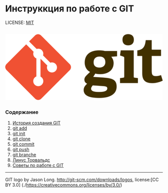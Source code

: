 # Инструккция по работе с GIT

LICENSE: [MIT](license.md)

![Git-logo](Git-logo.svg)
---
### Содержание 
1. [История создания GIT](history.md)
2. [git add](add.md)
3. [git init](init.md)
4. [git clone](clone.md)
5. [git commit](commit.md)
6. [git push](push.md)
7. [git branche](branche.md)
8. [Линус Торвальдс](Linus.md)
9.  [Cоветы по работе с GIT](tipp.md)
---

GIT logo by Jason Long. http://git-scm.com/downloads/logos, license:[CC BY 3.0] (./https://creativecommons.org/licenses/by/3.0/)